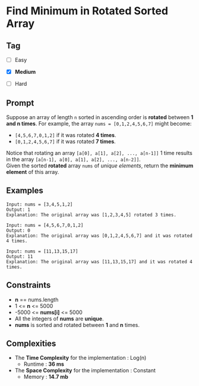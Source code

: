 # Find Minimum in Rotated Sorted Array
## Tag
- [ ] Easy  
- [x] **Medium**  
- [ ] Hard 
  

## Prompt
Suppose an array of length `n` sorted in ascending order is **rotated** between **1 and n times**. For example, the array `nums = [0,1,2,4,5,6,7]` might become:

* `[4,5,6,7,0,1,2]` if it was rotated **4 times**.
* `[0,1,2,4,5,6,7]` if it was rotated **7 times**.  
  
Notice that rotating an array `[a[0], a[1], a[2], ..., a[n-1]]` 1 time results in the array `[a[n-1], a[0], a[1], a[2], ..., a[n-2]]`.  
Given the sorted **rotated** array `nums` of *unique elements*, return the **minimum element** of this array.
  
## Examples
```
Input: nums = [3,4,5,1,2]
Output: 1
Explanation: The original array was [1,2,3,4,5] rotated 3 times.
```
```
Input: nums = [4,5,6,7,0,1,2]
Output: 0
Explanation: The original array was [0,1,2,4,5,6,7] and it was rotated 4 times.
```
```
Input: nums = [11,13,15,17]
Output: 11
Explanation: The original array was [11,13,15,17] and it was rotated 4 times.
```
  
## Constraints
* **n** == nums.length
* 1 <= **n** <= 5000
* -5000 <= **nums[i]** <= 5000
* All the integers of **nums** are **unique**.
* **nums** is sorted and rotated between **1** and **n** times.
  
## Complexities
* The **Time Complexity** for the implementation : Log(n)
  * Runtime : **36 ms**  
* The **Space Complexity** for the implementation : Constant
  * Memory : **14.7 mb**
